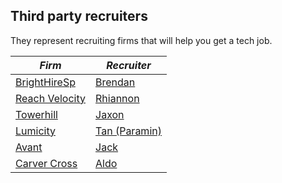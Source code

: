 
## Third party recruiters
They represent recruiting firms that will help you get a tech job.

|*Firm*|*Recruiter*|
| --- |---| 
|[BrightHireSp](https://www.brighthiresp.com/) | [Brendan](https://www.linkedin.com/in/brendan-rossbhsp/) |
|[Reach Velocity](https://www.reach-velocity.ai/) | [Rhiannon](https://www.linkedin.com/in/rhiannon-lloyd-799957225/)
|[Towerhill](http://towerh.com/) | [Jaxon](https://www.linkedin.com/in/jaxon-monson-0b7821231/)|
|[Lumicity](https://www.lumicity.io/) | [Tan (Paramin)](https://www.linkedin.com/in/paramin/)| 
|[Avant](https://www.linkedin.com/company/avantfuturemobility/)| [Jack](https://www.linkedin.com/in/jack-burgoyne-b08936a2/)|
[Carver Cross](https://carvercrossinternational.com/) | [Aldo](https://www.linkedin.com/in/aldo-cavero-7a3a5796/)|
